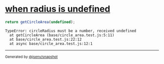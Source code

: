 # [when radius is undefined](../../circle_area.test.js#L21)

```js
return getCircleArea(undefined);
```

```console
TypeError: circleRadius must be a number, received undefined
  at getCircleArea (base/circle_area.test.js:5:11)
  at base/circle_area.test.js:22:12
  at async base/circle_area.test.js:12:1
```

---

<sub>
  Generated by <a href="https://github.com/jsenv/core/tree/main/packages/tooling/snapshot">@jsenv/snapshot</a>
</sub>
